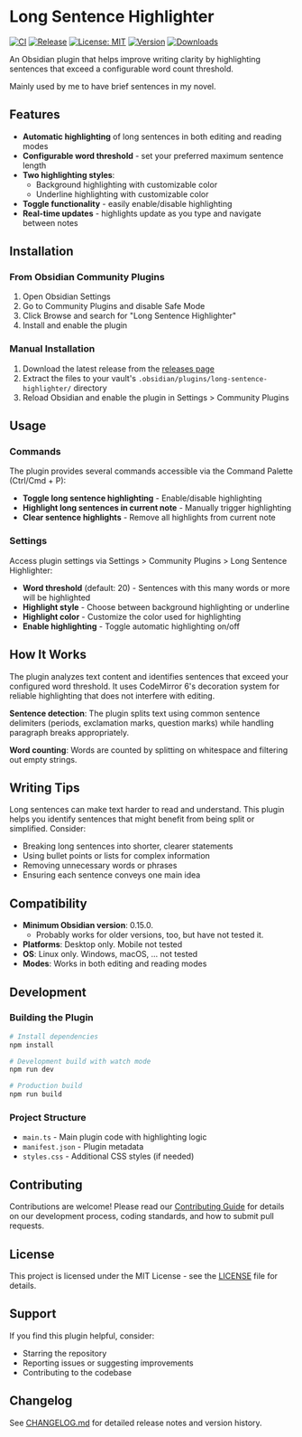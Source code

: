 # Long Sentence Highlighter

[![CI](https://github.com/RobertMeissner/obsidian-long-sentence-highlighter/actions/workflows/ci.yml/badge.svg)](https://github.com/RobertMeissner/obsidian-long-sentence-highlighter/actions/workflows/ci.yml)
[![Release](https://github.com/RobertMeissner/obsidian-long-sentence-highlighter/actions/workflows/release.yml/badge.svg)](https://github.com/RobertMeissner/obsidian-long-sentence-highlighter/actions/workflows/release.yml)
[![License: MIT](https://img.shields.io/badge/License-MIT-yellow.svg)](https://opensource.org/licenses/MIT)
[![Version](https://img.shields.io/github/v/release/RobertMeissner/obsidian-long-sentence-highlighter)](https://github.com/RobertMeissner/obsidian-long-sentence-highlighter/releases)
[![Downloads](https://img.shields.io/github/downloads/RobertMeissner/obsidian-long-sentence-highlighter/total)](https://github.com/RobertMeissner/obsidian-long-sentence-highlighter/releases)

An Obsidian plugin that helps improve writing clarity by highlighting sentences that exceed a configurable word count threshold.

Mainly used by me to have brief sentences in my novel.

## Features

- **Automatic highlighting** of long sentences in both editing and reading modes
- **Configurable word threshold** - set your preferred maximum sentence length
- **Two highlighting styles**:
    - Background highlighting with customizable color
    - Underline highlighting with customizable color
- **Toggle functionality** - easily enable/disable highlighting
- **Real-time updates** - highlights update as you type and navigate between notes

## Installation

### From Obsidian Community Plugins

1. Open Obsidian Settings
2. Go to Community Plugins and disable Safe Mode
3. Click Browse and search for "Long Sentence Highlighter"
4. Install and enable the plugin

### Manual Installation

1. Download the latest release from the [releases page](https://github.com/RobertMeissner/obsidian-long-sentence-highlighter/releases)
2. Extract the files to your vault's `.obsidian/plugins/long-sentence-highlighter/` directory
3. Reload Obsidian and enable the plugin in Settings > Community Plugins

## Usage

### Commands

The plugin provides several commands accessible via the Command Palette (Ctrl/Cmd + P):

- **Toggle long sentence highlighting** - Enable/disable highlighting
- **Highlight long sentences in current note** - Manually trigger highlighting
- **Clear sentence highlights** - Remove all highlights from current note

### Settings

Access plugin settings via Settings > Community Plugins > Long Sentence Highlighter:

- **Word threshold** (default: 20) - Sentences with this many words or more will be highlighted
- **Highlight style** - Choose between background highlighting or underline
- **Highlight color** - Customize the color used for highlighting
- **Enable highlighting** - Toggle automatic highlighting on/off

## How It Works

The plugin analyzes text content and identifies sentences that exceed your configured word threshold. It uses CodeMirror 6's decoration system for reliable highlighting that does not interfere with editing.

**Sentence detection**: The plugin splits text using common sentence delimiters (periods, exclamation marks, question marks) while handling paragraph breaks appropriately.

**Word counting**: Words are counted by splitting on whitespace and filtering out empty strings.

## Writing Tips

Long sentences can make text harder to read and understand. This plugin helps you identify sentences that might benefit from being split or simplified. Consider:

- Breaking long sentences into shorter, clearer statements
- Using bullet points or lists for complex information
- Removing unnecessary words or phrases
- Ensuring each sentence conveys one main idea

## Compatibility

- **Minimum Obsidian version**: 0.15.0.
    - Probably works for older versions, too, but have not tested it.
- **Platforms**: Desktop only. Mobile not tested
- **OS**: Linux only. Windows, macOS, … not tested
- **Modes**: Works in both editing and reading modes

## Development

### Building the Plugin

```bash
# Install dependencies
npm install

# Development build with watch mode
npm run dev

# Production build
npm run build
```

### Project Structure

- `main.ts` - Main plugin code with highlighting logic
- `manifest.json` - Plugin metadata
- `styles.css` - Additional CSS styles (if needed)

## Contributing

Contributions are welcome! Please read our [Contributing Guide](CONTRIBUTING.md) for details on our development process, coding standards, and how to submit pull requests.

## License

This project is licensed under the MIT License - see the [LICENSE](LICENSE) file for details.

## Support

If you find this plugin helpful, consider:

- Starring the repository
- Reporting issues or suggesting improvements
- Contributing to the codebase

## Changelog

See [CHANGELOG.md](CHANGELOG.md) for detailed release notes and version history.
